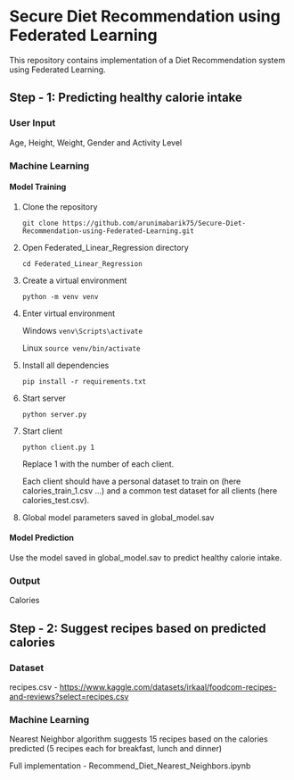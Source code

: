 # Secure Diet Recommendation using Federated Learning

This repository contains implementation of a Diet Recommendation system using Federated Learning.

## Step - 1: Predicting healthy calorie intake 

### User Input
Age, Height, Weight, Gender and Activity Level

### Machine Learning 
#### Model Training
1. Clone the repository
   ```
   git clone https://github.com/arunimabarik75/Secure-Diet-Recommendation-using-Federated-Learning.git
   ```

2. Open Federated_Linear_Regression directory
   ```
   cd Federated_Linear_Regression
   ```

3. Create a virtual environment
   ```
   python -m venv venv
   ```
   
4. Enter virtual environment

   Windows ``` venv\Scripts\activate ```

   Linux ``` source venv/bin/activate ```

6. Install all dependencies
   ```
   pip install -r requirements.txt
   ```

7. Start server
   ```
   python server.py
   ```

8. Start client
   ```
   python client.py 1
   ```
   Replace 1 with the number of each client.

   Each client should have a personal dataset to train on (here calories_train_1.csv ...) and a common test dataset for all clients (here calories_test.csv).

10. Global model parameters saved in global_model.sav

#### Model Prediction
Use the model saved in global_model.sav to predict healthy calorie intake.

### Output
Calories

## Step - 2: Suggest recipes based on predicted calories
### Dataset
recipes.csv - https://www.kaggle.com/datasets/irkaal/foodcom-recipes-and-reviews?select=recipes.csv

### Machine Learning
Nearest Neighbor algorithm suggests 15 recipes based on the calories predicted (5 recipes each for breakfast, lunch and dinner)

Full implementation - Recommend_Diet_Nearest_Neighbors.ipynb 
